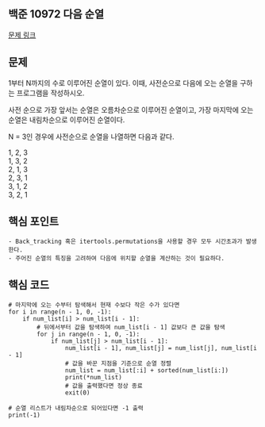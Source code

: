 ## 백준 10972 다음 순열
[문제 링크](https://www.acmicpc.net/problem/10972)

## 문제
1부터 N까지의 수로 이루어진 순열이 있다. 이때, 사전순으로 다음에 오는 순열을 구하는 프로그램을 작성하시오.

사전 순으로 가장 앞서는 순열은 오름차순으로 이루어진 순열이고, 가장 마지막에 오는 순열은 내림차순으로 이루어진 순열이다.

N = 3인 경우에 사전순으로 순열을 나열하면 다음과 같다.

1, 2, 3  
1, 3, 2   
2, 1, 3  
2, 3, 1  
3, 1, 2  
3, 2, 1  

## 핵심 포인트
```
- Back_tracking 혹은 itertools.permutations을 사용할 경우 모두 시간초과가 발생한다.
- 주어진 순열의 특징을 고려하여 다음에 위치할 순열을 계산하는 것이 필요하다.
```

## 핵심 코드
```
# 마지막에 오는 수부터 탐색해서 현재 수보다 작은 수가 있다면
for i in range(n - 1, 0, -1):
    if num_list[i] > num_list[i - 1]:
        # 뒤에서부터 값을 탐색하여 num_list[i - 1] 값보다 큰 값을 탐색
        for j in range(n - 1, 0, -1):
            if num_list[j] > num_list[i - 1]:
                num_list[i - 1], num_list[j] = num_list[j], num_list[i - 1]
                # 값을 바꾼 지점을 기준으로 순열 정렬
                num_list = num_list[:i] + sorted(num_list[i:])
                print(*num_list)
                # 값을 출력했다면 정상 종료
                exit(0)

# 순열 리스트가 내림차순으로 되어있다면 -1 출력
print(-1)
```

